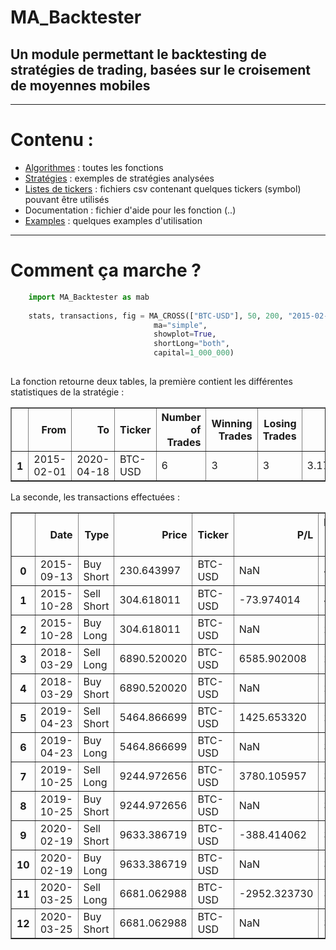 # MA_Backtester
## Un module permettant le backtesting de stratégies de trading, basées sur le croisement de moyennes mobiles

---

# Contenu :

- [Algorithmes](https://github.com/MartinsAlex/Backtesting/tree/master/Algorithmes) : toutes les fonctions
- [Stratégies](https://github.com/MartinsAlex/Backtesting/tree/master/Strat%C3%A9gies) : exemples de stratégies analysées
- [Listes de tickers](https://github.com/MartinsAlex/Backtesting/tree/master/Listes%20de%20tickers) : fichiers csv contenant quelques tickers (symbol) pouvant être utilisés
- Documentation : fichier d'aide pour les fonction (..)
- [Examples](https://github.com/MartinsAlex/Backtesting/tree/master/Examples) : quelques examples d'utilisation

---


# Comment ça marche ?


```python
    import MA_Backtester as mab
    
    stats, transactions, fig = MA_CROSS(["BTC-USD"], 50, 200, "2015-02-01", "2020-04-18", 
                                ma="simple", 
                                showplot=True, 
                                shortLong="both", 
                                capital=1_000_000)
    
```

La fonction retourne deux tables, la première contient les différentes statistiques de la stratégie :

<table border="1" class="dataframe">
  <thead>
    <tr style="text-align: right;">
      <th></th>
      <th>From</th>
      <th>To</th>
      <th>Ticker</th>
      <th>Number of Trades</th>
      <th>Winning Trades</th>
      <th>Losing Trades</th>
      <th>Largest Winning Trade</th>
      <th>Largest Losing Trade</th>
      <th>% Profitable</th>
      <th>Expectancy</th>
      <th>Total Realized Return</th>
      <th>Buy &amp; Hold Return</th>
      <th>Asset Return %</th>
      <th>Strategy Return %</th>
      <th>Strategy Max Drawdown</th>
      <th>Asset Max Drawdown</th>
      <th>Open position</th>
      <th>Open Trade P/L</th>
      <th>Total Return</th>
      <th>Strategy Annualized Volatility</th>
      <th>Asset Annualized Volatility</th>
      <th>Used Stop-Loss</th>
      <th>Used Stop-Gain</th>
      <th>Asset Sharpe Ratio</th>
      <th>Market Exposure</th>
      <th>Strategy Sharpe Ratio</th>
      <th>Asset Daily Avg Volume</th>
      <th>Avg Holding Days</th>
      <th>Initial Capital</th>
      <th>Final Capital</th>
      <th>Asset Annualized Return %</th>
      <th>Strategy Annualized Return %</th>
    </tr>
  </thead>
  <tbody>
    <tr>
      <th>1</th>
      <td>2015-02-01</td>
      <td>2020-04-18</td>
      <td>BTC-USD</td>
      <td>6</td>
      <td>3</td>
      <td>3</td>
      <td>3.17921e+06</td>
      <td>-1.31789e+06</td>
      <td>0.5</td>
      <td>1396.16</td>
      <td>1.98418e+07</td>
      <td>3.044e+07</td>
      <td>30.44</td>
      <td>19.8418</td>
      <td>-0.646593</td>
      <td>-0.83399</td>
      <td>-6681.06</td>
      <td>-1.4194e+06</td>
      <td>1.98413e+07</td>
      <td>0.643272</td>
      <td>0.624574</td>
      <td>0</td>
      <td>0</td>
      <td>0.729799</td>
      <td>0.88124</td>
      <td>0.800122</td>
      <td>6.92948e+09</td>
      <td>276</td>
      <td>1000000</td>
      <td>2.08418e+07</td>
      <td>0.578703</td>
      <td>0.495053</td>
    </tr>
  </tbody>
</table>

La seconde, les transactions effectuées :

<table border="1" class="dataframe">
  <thead>
    <tr style="text-align: right;">
      <th></th>
      <th>Date</th>
      <th>Type</th>
      <th>Price</th>
      <th>Ticker</th>
      <th>P/L</th>
      <th>Number of shares</th>
      <th>Total P/L</th>
    </tr>
  </thead>
  <tbody>
    <tr>
      <th>0</th>
      <td>2015-09-13</td>
      <td>Buy Short</td>
      <td>230.643997</td>
      <td>BTC-USD</td>
      <td>NaN</td>
      <td>4336</td>
      <td>NaN</td>
    </tr>
    <tr>
      <th>1</th>
      <td>2015-10-28</td>
      <td>Sell Short</td>
      <td>304.618011</td>
      <td>BTC-USD</td>
      <td>-73.974014</td>
      <td>4336</td>
      <td>-320751</td>
    </tr>
    <tr>
      <th>2</th>
      <td>2015-10-28</td>
      <td>Buy Long</td>
      <td>304.618011</td>
      <td>BTC-USD</td>
      <td>NaN</td>
      <td>2230</td>
      <td>NaN</td>
    </tr>
    <tr>
      <th>3</th>
      <td>2018-03-29</td>
      <td>Sell Long</td>
      <td>6890.520020</td>
      <td>BTC-USD</td>
      <td>6585.902008</td>
      <td>2230</td>
      <td>1.46866e+07</td>
    </tr>
    <tr>
      <th>4</th>
      <td>2018-03-29</td>
      <td>Buy Short</td>
      <td>6890.520020</td>
      <td>BTC-USD</td>
      <td>NaN</td>
      <td>2230</td>
      <td>NaN</td>
    </tr>
    <tr>
      <th>5</th>
      <td>2019-04-23</td>
      <td>Sell Short</td>
      <td>5464.866699</td>
      <td>BTC-USD</td>
      <td>1425.653320</td>
      <td>2230</td>
      <td>3.17921e+06</td>
    </tr>
    <tr>
      <th>6</th>
      <td>2019-04-23</td>
      <td>Buy Long</td>
      <td>5464.866699</td>
      <td>BTC-USD</td>
      <td>NaN</td>
      <td>3393</td>
      <td>NaN</td>
    </tr>
    <tr>
      <th>7</th>
      <td>2019-10-25</td>
      <td>Sell Long</td>
      <td>9244.972656</td>
      <td>BTC-USD</td>
      <td>3780.105957</td>
      <td>3393</td>
      <td>1.28259e+07</td>
    </tr>
    <tr>
      <th>8</th>
      <td>2019-10-25</td>
      <td>Buy Short</td>
      <td>9244.972656</td>
      <td>BTC-USD</td>
      <td>NaN</td>
      <td>3393</td>
      <td>NaN</td>
    </tr>
    <tr>
      <th>9</th>
      <td>2020-02-19</td>
      <td>Sell Short</td>
      <td>9633.386719</td>
      <td>BTC-USD</td>
      <td>-388.414062</td>
      <td>3393</td>
      <td>-1.31789e+06</td>
    </tr>
    <tr>
      <th>10</th>
      <td>2020-02-19</td>
      <td>Buy Long</td>
      <td>9633.386719</td>
      <td>BTC-USD</td>
      <td>NaN</td>
      <td>3120</td>
      <td>NaN</td>
    </tr>
    <tr>
      <th>11</th>
      <td>2020-03-25</td>
      <td>Sell Long</td>
      <td>6681.062988</td>
      <td>BTC-USD</td>
      <td>-2952.323730</td>
      <td>3120</td>
      <td>-9.21125e+06</td>
    </tr>
    <tr>
      <th>12</th>
      <td>2020-03-25</td>
      <td>Buy Short</td>
      <td>6681.062988</td>
      <td>BTC-USD</td>
      <td>NaN</td>
      <td>3120</td>
      <td>NaN</td>
    </tr>
  </tbody>
</table>







